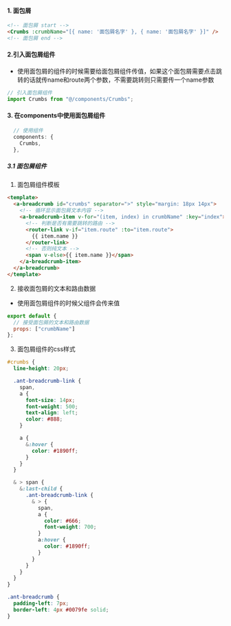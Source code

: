 #### 1. 面包屑

```html
<!-- 面包屑 start -->
<Crumbs :crumbName="[{ name: '面包屑名字' }, { name: '面包屑名字' }]" />
<!-- 面包屑 end -->
```

#### 2.引入面包屑组件

- 使用面包屑的组件的时候需要给面包屑组件传值，如果这个面包屑需要点击跳转的话就传name和route两个参数，不需要跳转则只需要传一个name参数

```js
// 引入面包屑组件
import Crumbs from "@/components/Crumbs";
```

#### 3.  在components中使用面包屑组件

```js
  // 使用组件
  components: {
    Crumbs,
  },
```

##### 3.1 面包屑组件

1. 面包屑组件模板

```html
<template>
  <a-breadcrumb id="crumbs" separator=">" style="margin: 18px 14px">
    <!-- 循环显示面包屑文本内容 -->
    <a-breadcrumb-item v-for="(item, index) in crumbName" :key="index">
      <!-- 判断是否有需要跳转的路由 -->
      <router-link v-if="item.route" :to="item.route">
        {{ item.name }}
      </router-link>
      <!-- 否则纯文本 -->
      <span v-else>{{ item.name }}</span>
    </a-breadcrumb-item>
  </a-breadcrumb>
</template>
```

2. 接收面包屑的文本和路由数据

- 使用面包屑组件的时候父组件会传来值

```js
export default {
  // 接受面包屑的文本和路由数据
  props: ["crumbName"]
};
```

3. 面包屑组件的css样式

```scss
#crumbs {
  line-height: 20px;

  .ant-breadcrumb-link {
    span,
    a {
      font-size: 14px;
      font-weight: 500;
      text-align: left;
      color: #888;
    }

    a {
      &:hover {
        color: #1890ff;
      }
    }
  }

  & > span {
    &:last-child {
      .ant-breadcrumb-link {
        & > {
          span,
          a {
            color: #666;
            font-weight: 700;
          }
          a:hover {
            color: #1890ff;
          }
        }
      }
    }
  }
}

.ant-breadcrumb {
  padding-left: 7px;
  border-left: 4px #0079fe solid;
}
```